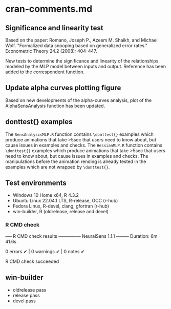 # cran-comments.md

## Significance and linearity test
Based on the paper:
Romano, Joseph P., Azeem M. Shaikh, and Michael Wolf. "Formalized data snooping based on generalized error rates." Econometric Theory 24.2 (2008): 404-447.

New tests to determine the significance and linearity of the relationships modeled by the MLP model between inputs and output. Reference has been added to the correspondent function.

## Update alpha curves plotting figure
Based on new developments of the alpha-curves analysis, plot of the AlphaSensAnalysis function has been updated.

## donttest{} examples

The `SensAnalysisMLP.R` function contains `\donttest{}` examples which produce animations that take >5sec that users need to know about, but cause issues in examples and checks. The `HessianMLP.R` function contains `\donttest{}` examples which produce animations that take >5sec that users need to know about, but cause issues in examples and checks. 
The manipulations before the animation rending is already tested in the examples which are not wrapped by `\donttest{}`.

## Test environments
* Windows 10 Home x64, R 4.3.2
* Ubuntu Linux 22.04.1 LTS, R-release, GCC (r-hub)
* Fedora Linux, R-devel, clang, gfortran (r-hub)
* win-builder, R (oldrelease, release and devel)

### R CMD check
── R CMD check results ─────── NeuralSens 1.1.1 ────
Duration: 6m 41.6s

0 errors ✔ | 0 warnings ✔ | 0 notes ✔

R CMD check succeeded

## win-builder
- oldrelease pass
- release pass
- devel pass


